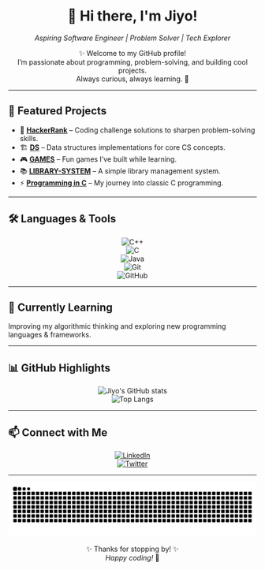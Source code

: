 <div align="center">

# 👋 Hi there, I'm Jiyo!  
_Aspiring Software Engineer | Problem Solver | Tech Explorer_

✨ Welcome to my GitHub profile!  
I’m passionate about programming, problem-solving, and building cool projects.  
Always curious, always learning. 🚀

</div>

---

## 🚀 Featured Projects  

- 🎯 [**HackerRank**](https://github.com/Jiyo-pv/HackerRank) – Coding challenge solutions to sharpen problem-solving skills.  
- 🏗️ [**DS**](https://github.com/Jiyo-pv/DS) – Data structures implementations for core CS concepts.  
- 🎮 [**GAMES**](https://github.com/Jiyo-pv/GAMES) – Fun games I’ve built while learning.  
- 📚 [**LIBRARY-SYSTEM**](https://github.com/Jiyo-pv/LIBRARY-SYSTEM) – A simple library management system.  
- ⚡ [**Programming in C**](https://github.com/Jiyo-pv/-programming-in-C) – My journey into classic C programming.  

---

## 🛠️ Languages & Tools  

<div align="center">

![C++](https://img.shields.io/badge/C++-17-blue?style=for-the-badge&logo=c%2B%2B)  
![C](https://img.shields.io/badge/C-555555?style=for-the-badge&logo=c)  
![Java](https://img.shields.io/badge/Java-ED8B00?style=for-the-badge&logo=java)  
![Git](https://img.shields.io/badge/Git-F05032?style=for-the-badge&logo=git)  
![GitHub](https://img.shields.io/badge/GitHub-181717?style=for-the-badge&logo=github)  

</div>

---

## 🌱 Currently Learning  

Improving my algorithmic thinking and exploring new programming languages & frameworks.  

---

## 📊 GitHub Highlights  

<div align="center">

![Jiyo's GitHub stats](https://github-readme-stats.vercel.app/api?username=Jiyo-pv&show_icons=true&theme=radical)  
![Top Langs](https://github-readme-stats.vercel.app/api/top-langs/?username=Jiyo-pv&layout=compact&theme=radical)  

</div>

---

## 📫 Connect with Me  

<div align="center">

[![LinkedIn](https://img.shields.io/badge/LinkedIn-0A66C2?style=for-the-badge&logo=linkedin&logoColor=white)](https://www.linkedin.com/in/jiyo-p-v/)  
[![Twitter](https://img.shields.io/badge/Twitter-1DA1F2?style=for-the-badge&logo=twitter&logoColor=white)](https://x.com/jiyo5436)  

</div>

---

<div align="center">

<picture>
  <source media="(prefers-color-scheme: dark)" srcset="https://raw.githubusercontent.com/Jiyo-pv/Jiyo-pv/output/github-contribution-grid-snake-dark.svg" />
  <source media="(prefers-color-scheme: light)" srcset="https://raw.githubusercontent.com/Jiyo-pv/Jiyo-pv/output/github-contribution-grid-snake.svg" />
  <img alt="Snake animation" src="https://raw.githubusercontent.com/Jiyo-pv/Jiyo-pv/output/github-contribution-grid-snake.svg" />
</picture>

✨ Thanks for stopping by! ✨  
_Happy coding!_ 🚀  

</div>
